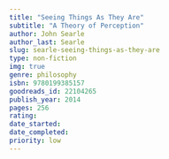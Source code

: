 ```yaml
---
title: "Seeing Things As They Are"
subtitle: "A Theory of Perception"
author: John Searle
author_last: Searle
slug: searle-seeing-things-as-they-are
type: non-fiction
img: true
genre: philosophy
isbn: 9780199385157
goodreads_id: 22104265
publish_year: 2014
pages: 256
rating: 
date_started:
date_completed:
priority: low
---
```

